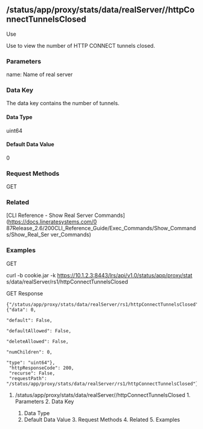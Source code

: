 ## /status/app/proxy/stats/data/realServer/<name>/httpConnectTunnelsClosed

Use

Use to view the number of HTTP CONNECT tunnels closed.

### Parameters

name: Name of real server

### Data Key

The data key contains the number of tunnels.

#### Data Type

uint64

#### Default Data Value

0

### Request Methods

GET

### Related

[CLI Reference - Show Real Server Commands](https://docs.lineratesystems.com/0
87Release_2.6/200CLI_Reference_Guide/Exec_Commands/Show_Commands/Show_Real_Ser
ver_Commands)

### Examples

GET

curl -b cookie.jar -k https://10.1.2.3:8443/lrs/api/v1.0/status/app/proxy/stat
s/data/realServer/rs1/httpConnectTunnelsClosed

GET Response

    
    {"/status/app/proxy/stats/data/realServer/rs1/httpConnectTunnelsClosed": {"data": 0,
                                                                                    "default": False,
                                                                                    "defaultAllowed": False,
                                                                                    "deleteAllowed": False,
                                                                                    "numChildren": 0,
                                                                                    "type": "uint64"},
     "httpResponseCode": 200,
     "recurse": False,
     "requestPath": "/status/app/proxy/stats/data/realServer/rs1/httpConnectTunnelsClosed"}
    

  1. /status/app/proxy/stats/data/realServer/<name>/httpConnectTunnelsClosed
    1. Parameters
    2. Data Key
      1. Data Type
      2. Default Data Value
    3. Request Methods
    4. Related
    5. Examples

